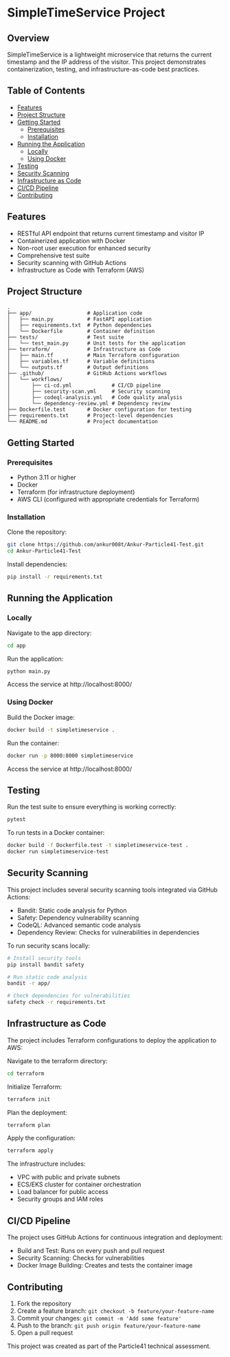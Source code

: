 # SimpleTimeService Project

## Overview
SimpleTimeService is a lightweight microservice that returns the current timestamp and the IP address of the visitor. This project demonstrates containerization, testing, and infrastructure-as-code best practices.

## Table of Contents
- [Features](#features)
- [Project Structure](#project-structure)
- [Getting Started](#getting-started)
  - [Prerequisites](#prerequisites)
  - [Installation](#installation)
- [Running the Application](#running-the-application)
  - [Locally](#locally)
  - [Using Docker](#using-docker)
- [Testing](#testing)
- [Security Scanning](#security-scanning)
- [Infrastructure as Code](#infrastructure-as-code)
- [CI/CD Pipeline](#cicd-pipeline)
- [Contributing](#contributing)

## Features
- RESTful API endpoint that returns current timestamp and visitor IP
- Containerized application with Docker
- Non-root user execution for enhanced security
- Comprehensive test suite
- Security scanning with GitHub Actions
- Infrastructure as Code with Terraform (AWS)

## Project Structure
```
.
├── app/                  # Application code
│   ├── main.py           # FastAPI application
│   ├── requirements.txt  # Python dependencies
│   └── Dockerfile        # Container definition
├── tests/                # Test suite
│   └── test_main.py      # Unit tests for the application
├── terraform/            # Infrastructure as Code
│   ├── main.tf           # Main Terraform configuration
│   ├── variables.tf      # Variable definitions
│   └── outputs.tf        # Output definitions
├── .github/              # GitHub Actions workflows
│   └── workflows/
│       ├── ci-cd.yml             # CI/CD pipeline
│       ├── security-scan.yml     # Security scanning
│       ├── codeql-analysis.yml   # Code quality analysis
│       └── dependency-review.yml # Dependency review
├── Dockerfile.test       # Docker configuration for testing
├── requirements.txt      # Project-level dependencies
└── README.md             # Project documentation
```

## Getting Started

### Prerequisites
- Python 3.11 or higher
- Docker
- Terraform (for infrastructure deployment)
- AWS CLI (configured with appropriate credentials for Terraform)

### Installation
Clone the repository:
```bash
git clone https://github.com/ankur008t/Ankur-Particle41-Test.git
cd Ankur-Particle41-Test
```

Install dependencies:
```bash
pip install -r requirements.txt
```

## Running the Application

### Locally
Navigate to the app directory:
```bash
cd app
```

Run the application:
```bash
python main.py
```

Access the service at http://localhost:8000/

### Using Docker
Build the Docker image:
```bash
docker build -t simpletimeservice .
```

Run the container:
```bash
docker run -p 8000:8000 simpletimeservice
```

Access the service at http://localhost:8000/

## Testing
Run the test suite to ensure everything is working correctly:
```bash
pytest
```

To run tests in a Docker container:
```bash
docker build -f Dockerfile.test -t simpletimeservice-test .
docker run simpletimeservice-test
```

## Security Scanning
This project includes several security scanning tools integrated via GitHub Actions:

- Bandit: Static code analysis for Python
- Safety: Dependency vulnerability scanning
- CodeQL: Advanced semantic code analysis
- Dependency Review: Checks for vulnerabilities in dependencies

To run security scans locally:
```bash
# Install security tools
pip install bandit safety

# Run static code analysis
bandit -r app/

# Check dependencies for vulnerabilities
safety check -r requirements.txt
```

## Infrastructure as Code
The project includes Terraform configurations to deploy the application to AWS:

Navigate to the terraform directory:
```bash
cd terraform
```

Initialize Terraform:
```bash
terraform init
```

Plan the deployment:
```bash
terraform plan
```

Apply the configuration:
```bash
terraform apply
```

The infrastructure includes:
- VPC with public and private subnets
- ECS/EKS cluster for container orchestration
- Load balancer for public access
- Security groups and IAM roles

## CI/CD Pipeline
The project uses GitHub Actions for continuous integration and deployment:

- Build and Test: Runs on every push and pull request
- Security Scanning: Checks for vulnerabilities
- Docker Image Building: Creates and tests the container image

## Contributing
1. Fork the repository
2. Create a feature branch: `git checkout -b feature/your-feature-name`
3. Commit your changes: `git commit -m 'Add some feature'`
4. Push to the branch: `git push origin feature/your-feature-name`
5. Open a pull request

This project was created as part of the Particle41 technical assessment.
